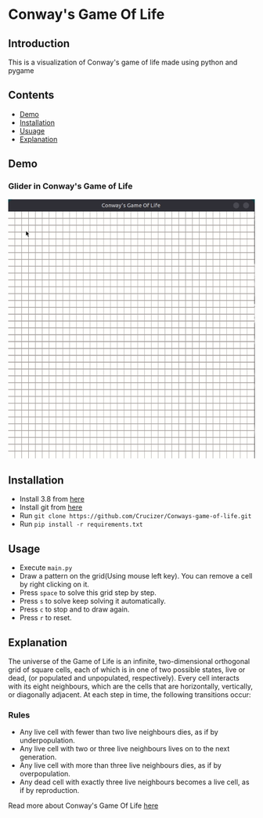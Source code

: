 # Conway's Game Of Life

## Introduction
This is a visualization of Conway's game of life made using python and pygame 

## Contents
* [Demo](https://github.com/Crucizer/Conways-game-of-life/#Demo)
* [Installation](https://github.com/Crucizer/Conways-game-of-life/#Installation)
* [Usuage](https://github.com/Crucizer/Conways-game-of-life/#Usuage)
* [Explanation](https://github.com/Crucizer/Conways-game-of-life/#Explanation)

## Demo

### Glider in Conway's Game of Life
![Manga Scraper Demo](Demo/demo.gif)

## Installation
* Install 3.8 from [here](https://www.python.org/downloads/release/python-382/)
* Install git from [here](https://git-scm.com/downloads)
* Run `git clone https://github.com/Crucizer/Conways-game-of-life.git`
* Run `pip install -r requirements.txt`

## Usage
* Execute `main.py`
* Draw a pattern on the grid(Using mouse left key). You can remove a cell by right clicking on it.
* Press `space` to solve this grid step by step.
* Press `s` to solve keep solving it automatically.
* Press `c` to stop and to draw again.
* Press `r` to reset.

## Explanation

The universe of the Game of Life is an infinite, two-dimensional orthogonal grid of square cells, each of which is in one of two possible states, live or dead, (or populated and unpopulated, respectively). Every cell interacts with its eight neighbours, which are the cells that are horizontally, vertically, or diagonally adjacent. At each step in time, the following transitions occur:

### Rules
* Any live cell with fewer than two live neighbours dies, as if by underpopulation.
* Any live cell with two or three live neighbours lives on to the next generation.
* Any live cell with more than three live neighbours dies, as if by overpopulation.
* Any dead cell with exactly three live neighbours becomes a live cell, as if by reproduction.

Read more about Conway's Game Of Life [here](https://en.wikipedia.org/wiki/Conway%27s_Game_of_Life)